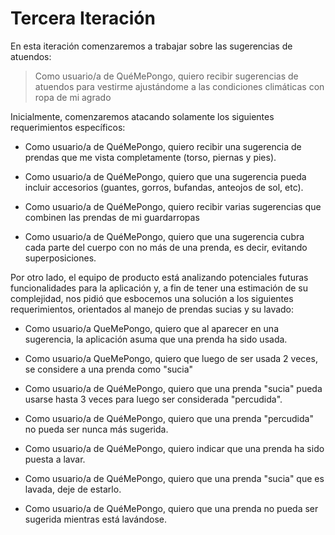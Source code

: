 # Tercera Iteración

En esta iteración comenzaremos a trabajar sobre las sugerencias de atuendos:

> Como usuario/a de QuéMePongo, quiero recibir sugerencias de atuendos para
> vestirme ajustándome a las condiciones climáticas con ropa de mi agrado

Inicialmente, comenzaremos atacando solamente los siguientes requerimientos
específicos:

- Como usuario/a de QuéMePongo, quiero recibir una sugerencia de prendas que me
  vista completamente (torso, piernas y pies).

- Como usuario/a de QuéMePongo, quiero que una sugerencia pueda incluir
  accesorios (guantes, gorros, bufandas, anteojos de sol, etc).

- Como usuario/a de QuéMePongo, quiero recibir varias sugerencias que combinen
  las prendas de mi guardarropas

- Como usuario/a de QuéMePongo, quiero que una sugerencia cubra cada parte del
  cuerpo con no más de una prenda, es decir, evitando superposiciones.

Por otro lado, el equipo de producto está analizando potenciales futuras
funcionalidades para la aplicación y, a fin de tener una estimación de su
complejidad, nos pidió que esbocemos una solución a los siguientes
requerimientos, orientados al manejo de prendas sucias y su lavado:

- Como usuario/a QueMePongo, quiero que al aparecer en una sugerencia, la
  aplicación asuma que una prenda ha sido usada.

- Como usuario/a QueMePongo, quiero que luego de ser usada 2 veces, se considere
  a una prenda como "sucia"

- Como usuario/a de QuéMePongo, quiero que una prenda "sucia" pueda usarse hasta
  3 veces para luego ser considerada "percudida".

- Como usuario/a de QuéMePongo, quiero que una prenda "percudida" no pueda ser
  nunca más sugerida.

- Como usuario/a de QuéMePongo, quiero indicar que una prenda ha sido puesta a
  lavar.

- Como usuario/a de QuéMePongo, quiero que una prenda "sucia" que es lavada,
  deje de estarlo.

- Como usuario/a de QuéMePongo, quiero que una prenda no pueda ser sugerida
  mientras está lavándose.
